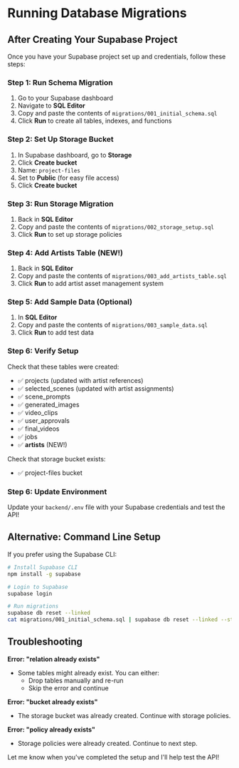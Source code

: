# Running Database Migrations

## After Creating Your Supabase Project

Once you have your Supabase project set up and credentials, follow these steps:

### Step 1: Run Schema Migration

1. Go to your Supabase dashboard
2. Navigate to **SQL Editor**
3. Copy and paste the contents of `migrations/001_initial_schema.sql`
4. Click **Run** to create all tables, indexes, and functions

### Step 2: Set Up Storage Bucket

1. In Supabase dashboard, go to **Storage**
2. Click **Create bucket**
3. Name: `project-files`
4. Set to **Public** (for easy file access)
5. Click **Create bucket**

### Step 3: Run Storage Migration

1. Back in **SQL Editor**
2. Copy and paste the contents of `migrations/002_storage_setup.sql`
3. Click **Run** to set up storage policies

### Step 4: Add Artists Table (NEW!)

1. Back in **SQL Editor**
2. Copy and paste the contents of `migrations/003_add_artists_table.sql`
3. Click **Run** to add artist asset management system

### Step 5: Add Sample Data (Optional)

1. In **SQL Editor**
2. Copy and paste the contents of `migrations/003_sample_data.sql`
3. Click **Run** to add test data

### Step 6: Verify Setup

Check that these tables were created:
- ✅ projects (updated with artist references)
- ✅ selected_scenes (updated with artist assignments)
- ✅ scene_prompts
- ✅ generated_images
- ✅ video_clips
- ✅ user_approvals
- ✅ final_videos
- ✅ jobs
- ✅ **artists** (NEW!)

Check that storage bucket exists:
- ✅ project-files bucket

### Step 6: Update Environment

Update your `backend/.env` file with your Supabase credentials and test the API!

## Alternative: Command Line Setup

If you prefer using the Supabase CLI:

```bash
# Install Supabase CLI
npm install -g supabase

# Login to Supabase
supabase login

# Run migrations
supabase db reset --linked
cat migrations/001_initial_schema.sql | supabase db reset --linked --stdin
```

## Troubleshooting

**Error: "relation already exists"**
- Some tables might already exist. You can either:
  - Drop tables manually and re-run
  - Skip the error and continue

**Error: "bucket already exists"**
- The storage bucket was already created. Continue with storage policies.

**Error: "policy already exists"**
- Storage policies were already created. Continue to next step.

Let me know when you've completed the setup and I'll help test the API!